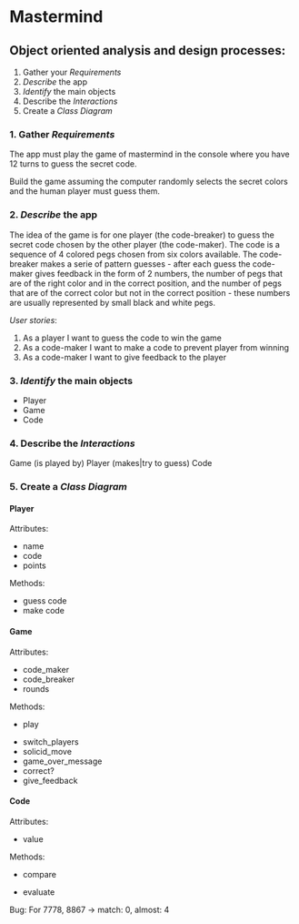 # Mastermind

## Object oriented analysis and design processes:
1. Gather your *Requirements*
2. *Describe* the app
3. *Identify* the main objects
4. Describe the *Interactions*
5. Create a *Class Diagram*

### 1. Gather *Requirements*
The app must play the game of mastermind in the console where you have 12 turns to guess the secret code.

Build the game assuming the computer randomly selects the secret colors and the human player must guess them.

### 2. *Describe* the app

The idea of the game is for one player (the code-breaker) to guess the secret code chosen by the other player (the code-maker). The code is a sequence of 4 colored pegs chosen from six colors available. The code-breaker makes a serie of pattern guesses - after each guess the code-maker gives feedback in the form of 2 numbers, the number of pegs that are of the right color and in the correct position, and the number of pegs that are of the correct color but not in the correct position - these numbers are usually represented by small black and white pegs.

*User stories*:
1. As a player I want to guess the code to win the game
2. As a code-maker I want to make a code to prevent player from winning
3. As a code-maker I want to give feedback to the player

### 3. *Identify* the main objects
* Player
* Game
* Code

### 4. Describe the *Interactions*

Game  (is played by) Player (makes|try to guess) Code

### 5. Create a *Class Diagram*

#### Player
Attributes:
+ name
+ code
+ points

Methods:
+ guess code
+ make code

#### Game
Attributes:
+ code_maker
+ code_breaker
+ rounds

Methods:
+ play
- switch_players
- solicid_move
- game_over_message
- correct?
- give_feedback

#### Code
Attributes:
+ value

Methods:
+ compare
- evaluate

Bug:
For 7778, 8867 -> match: 0, almost: 4
